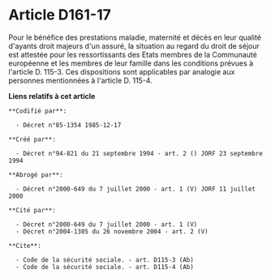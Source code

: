 # Article D161-17

Pour le bénéfice des prestations maladie, maternité et décès en leur qualité d'ayants droit majeurs d'un assuré, la situation
au regard du droit de séjour est attestée pour les ressortissants des Etats membres de la Communauté européenne et les
membres de leur famille dans les conditions prévues à l'article D. 115-3. Ces dispositions sont applicables par analogie aux
personnes mentionnées à l'article D. 115-4.

**Liens relatifs à cet article**

	**Codifié par**:

	  - Décret n°85-1354 1985-12-17

	**Créé par**:

	  - Décret n°94-821 du 21 septembre 1994 - art. 2 () JORF 23 septembre 1994

	**Abrogé par**:

	  - Décret n°2000-649 du 7 juillet 2000 - art. 1 (V) JORF 11 juillet 2000

	**Cité par**:

	  - Décret n°2000-649 du 7 juillet 2000 - art. 1 (V)
	  - Décret n°2004-1305 du 26 novembre 2004 - art. 2 (V)

	**Cite**:

	  - Code de la sécurité sociale. - art. D115-3 (Ab)
	  - Code de la sécurité sociale. - art. D115-4 (Ab)

